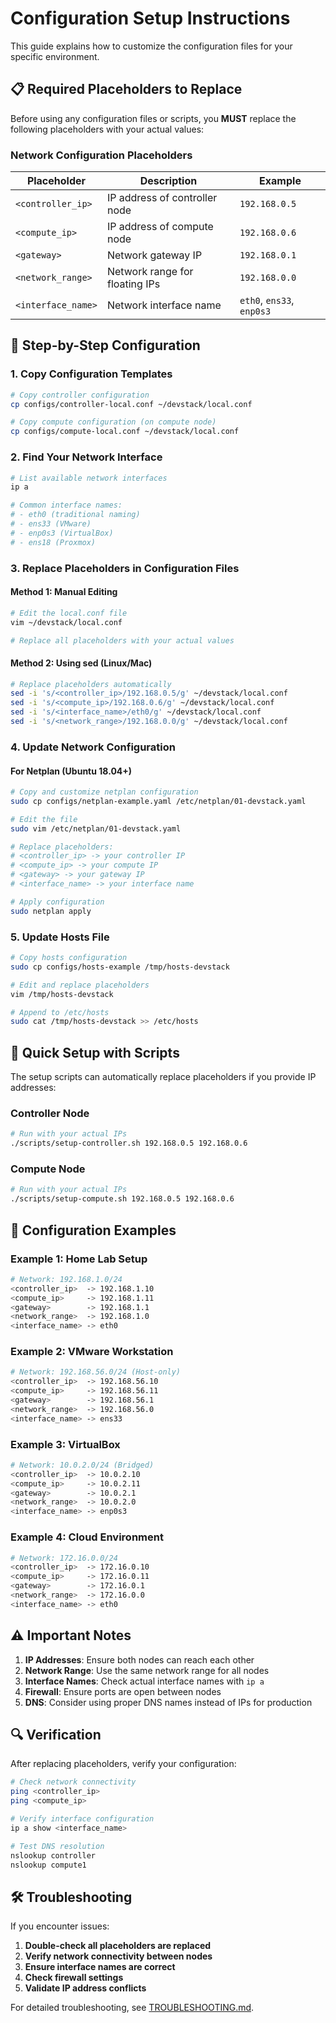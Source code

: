 # Configuration Setup Instructions

This guide explains how to customize the configuration files for your specific environment.

## 📋 Required Placeholders to Replace

Before using any configuration files or scripts, you **MUST** replace the following placeholders with your actual values:

### Network Configuration Placeholders

| Placeholder | Description | Example |
|------------|-------------|---------|
| `<controller_ip>` | IP address of controller node | `192.168.0.5` |
| `<compute_ip>` | IP address of compute node | `192.168.0.6` |
| `<gateway>` | Network gateway IP | `192.168.0.1` |
| `<network_range>` | Network range for floating IPs | `192.168.0.0` |
| `<interface_name>` | Network interface name | `eth0`, `ens33`, `enp0s3` |

## 🔧 Step-by-Step Configuration

### 1. Copy Configuration Templates

```bash
# Copy controller configuration
cp configs/controller-local.conf ~/devstack/local.conf

# Copy compute configuration (on compute node)
cp configs/compute-local.conf ~/devstack/local.conf
```

### 2. Find Your Network Interface

```bash
# List available network interfaces
ip a

# Common interface names:
# - eth0 (traditional naming)
# - ens33 (VMware)
# - enp0s3 (VirtualBox)
# - ens18 (Proxmox)
```

### 3. Replace Placeholders in Configuration Files

#### Method 1: Manual Editing
```bash
# Edit the local.conf file
vim ~/devstack/local.conf

# Replace all placeholders with your actual values
```

#### Method 2: Using sed (Linux/Mac)
```bash
# Replace placeholders automatically
sed -i 's/<controller_ip>/192.168.0.5/g' ~/devstack/local.conf
sed -i 's/<compute_ip>/192.168.0.6/g' ~/devstack/local.conf
sed -i 's/<interface_name>/eth0/g' ~/devstack/local.conf
sed -i 's/<network_range>/192.168.0.0/g' ~/devstack/local.conf
```

### 4. Update Network Configuration

#### For Netplan (Ubuntu 18.04+)
```bash
# Copy and customize netplan configuration
sudo cp configs/netplan-example.yaml /etc/netplan/01-devstack.yaml

# Edit the file
sudo vim /etc/netplan/01-devstack.yaml

# Replace placeholders:
# <controller_ip> -> your controller IP
# <compute_ip> -> your compute IP  
# <gateway> -> your gateway IP
# <interface_name> -> your interface name

# Apply configuration
sudo netplan apply
```

### 5. Update Hosts File

```bash
# Copy hosts configuration
sudo cp configs/hosts-example /tmp/hosts-devstack

# Edit and replace placeholders
vim /tmp/hosts-devstack

# Append to /etc/hosts
sudo cat /tmp/hosts-devstack >> /etc/hosts
```

## 🚀 Quick Setup with Scripts

The setup scripts can automatically replace placeholders if you provide IP addresses:

### Controller Node
```bash
# Run with your actual IPs
./scripts/setup-controller.sh 192.168.0.5 192.168.0.6
```

### Compute Node
```bash
# Run with your actual IPs
./scripts/setup-compute.sh 192.168.0.5 192.168.0.6
```

## 📝 Configuration Examples

### Example 1: Home Lab Setup
```bash
# Network: 192.168.1.0/24
<controller_ip>  -> 192.168.1.10
<compute_ip>     -> 192.168.1.11
<gateway>        -> 192.168.1.1
<network_range>  -> 192.168.1.0
<interface_name> -> eth0
```

### Example 2: VMware Workstation
```bash
# Network: 192.168.56.0/24 (Host-only)
<controller_ip>  -> 192.168.56.10
<compute_ip>     -> 192.168.56.11
<gateway>        -> 192.168.56.1
<network_range>  -> 192.168.56.0
<interface_name> -> ens33
```

### Example 3: VirtualBox
```bash
# Network: 10.0.2.0/24 (Bridged)
<controller_ip>  -> 10.0.2.10
<compute_ip>     -> 10.0.2.11
<gateway>        -> 10.0.2.1
<network_range>  -> 10.0.2.0
<interface_name> -> enp0s3
```

### Example 4: Cloud Environment
```bash
# Network: 172.16.0.0/24
<controller_ip>  -> 172.16.0.10
<compute_ip>     -> 172.16.0.11
<gateway>        -> 172.16.0.1
<network_range>  -> 172.16.0.0
<interface_name> -> eth0
```

## ⚠️ Important Notes

1. **IP Addresses**: Ensure both nodes can reach each other
2. **Network Range**: Use the same network range for all nodes
3. **Interface Names**: Check actual interface names with `ip a`
4. **Firewall**: Ensure ports are open between nodes
5. **DNS**: Consider using proper DNS names instead of IPs for production

## 🔍 Verification

After replacing placeholders, verify your configuration:

```bash
# Check network connectivity
ping <controller_ip>
ping <compute_ip>

# Verify interface configuration
ip a show <interface_name>

# Test DNS resolution
nslookup controller
nslookup compute1
```

## 🛠️ Troubleshooting

If you encounter issues:

1. **Double-check all placeholders are replaced**
2. **Verify network connectivity between nodes**
3. **Ensure interface names are correct**
4. **Check firewall settings**
5. **Validate IP address conflicts**

For detailed troubleshooting, see [TROUBLESHOOTING.md](TROUBLESHOOTING.md).

